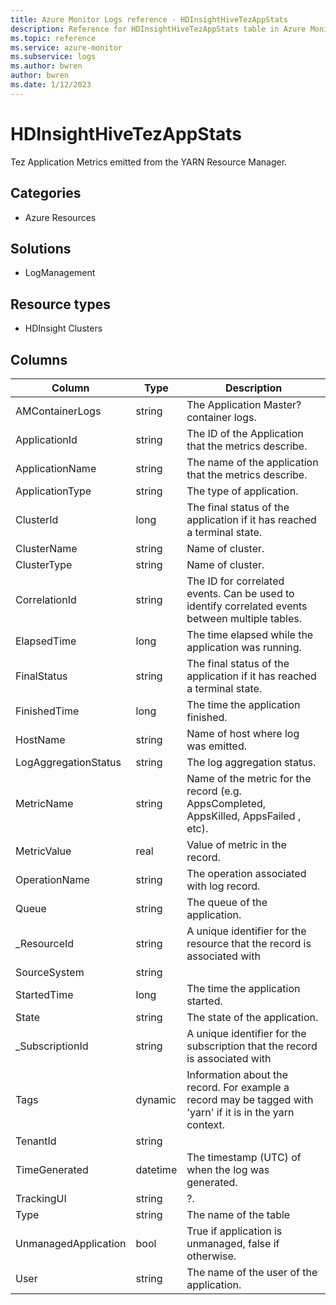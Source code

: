 ```yaml
---
title: Azure Monitor Logs reference - HDInsightHiveTezAppStats
description: Reference for HDInsightHiveTezAppStats table in Azure Monitor Logs.
ms.topic: reference
ms.service: azure-monitor
ms.subservice: logs
ms.author: bwren
author: bwren
ms.date: 1/12/2023
---
```


# HDInsightHiveTezAppStats

 Tez Application Metrics emitted from the YARN Resource Manager.

## Categories

- Azure Resources
## Solutions

- LogManagement
## Resource types

- HDInsight Clusters




## Columns

| Column | Type | Description |
| --- | --- | --- |
| AMContainerLogs | string | The Application Master? container logs. |
| ApplicationId | string | The ID of the Application that the metrics describe. |
| ApplicationName | string | The name of the application that the metrics describe. |
| ApplicationType | string | The type of application. |
| ClusterId | long | The final status of the application if it has reached a terminal state. |
| ClusterName | string | Name of cluster. |
| ClusterType | string | Name of cluster. |
| CorrelationId | string | The ID for correlated events. Can be used to identify correlated events between multiple tables. |
| ElapsedTime | long | The time elapsed while the application was running. |
| FinalStatus | string | The final status of the application if it has reached a terminal state. |
| FinishedTime | long | The time the application finished. |
| HostName | string | Name of host where log was emitted. |
| LogAggregationStatus | string | The log aggregation status. |
| MetricName | string | Name of the metric for the record (e.g. AppsCompleted, AppsKilled, AppsFailed , etc). |
| MetricValue | real | Value of metric in the record. |
| OperationName | string | The operation associated with log record. |
| Queue | string | The queue of the application. |
| _ResourceId | string | A unique identifier for the resource that the record is associated with |
| SourceSystem | string |  |
| StartedTime | long | The time the application started. |
| State | string | The state of the application. |
| _SubscriptionId | string | A unique identifier for the subscription that the record is associated with |
| Tags | dynamic | Information about the record. For example a record may be tagged with 'yarn' if it is in the yarn context. |
| TenantId | string |  |
| TimeGenerated | datetime | The timestamp (UTC) of when the log was generated. |
| TrackingUI | string | ?. |
| Type | string | The name of the table |
| UnmanagedApplication | bool | True if application is unmanaged, false if otherwise. |
| User | string | The name of the user of the application. |
